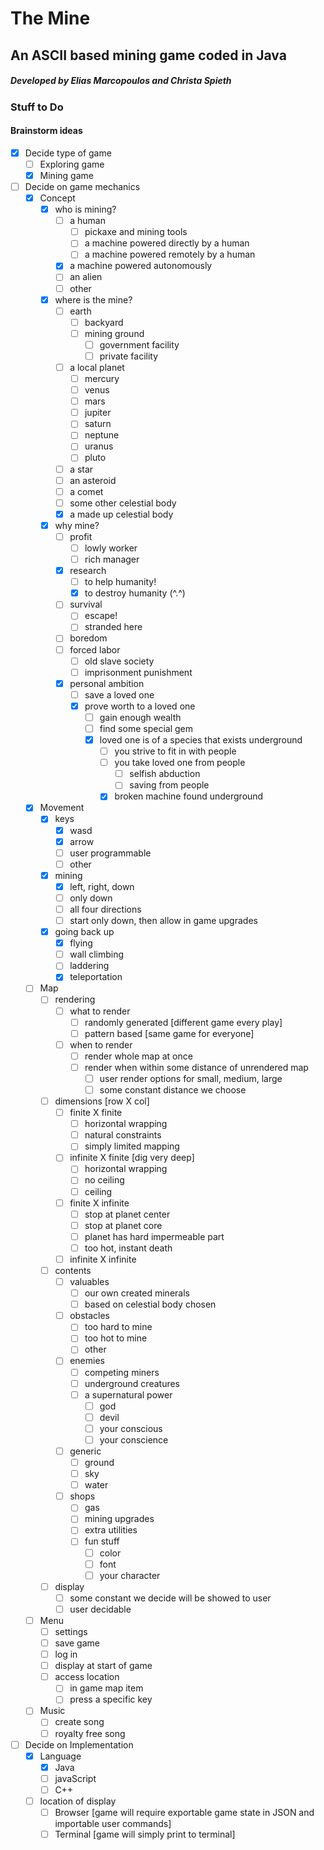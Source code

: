 # The Mine
## An ASCII based mining game coded in Java
##### Developed by Elias Marcopoulos and Christa Spieth

### Stuff to Do
#### Brainstorm ideas
- [x] Decide type of game
  - [ ] Exploring game
  - [x] Mining game
- [ ] Decide on game mechanics
  - [x] Concept
    - [x] who is mining?
      - [ ] a human
        - [ ] pickaxe and mining tools
        - [ ] a machine powered directly by a human
        - [ ] a machine powered remotely by a human
      - [x] a machine powered autonomously
      - [ ] an alien
      - [ ] other
    - [x] where is the mine?
      - [ ] earth
        - [ ] backyard
        - [ ] mining ground
          - [ ] government facility
          - [ ] private facility
      - [ ] a local planet
        - [ ] mercury
        - [ ] venus
        - [ ] mars
        - [ ] jupiter
        - [ ] saturn
        - [ ] neptune
        - [ ] uranus
        - [ ] pluto
      - [ ] a star
      - [ ] an asteroid
      - [ ] a comet
      - [ ] some other celestial body
      - [x] a made up celestial body
    - [x] why mine?
      - [ ] profit
        - [ ] lowly worker
        - [ ] rich manager
      - [x] research
        - [ ] to help humanity!
        - [x] to destroy humanity (^.^)
      - [ ] survival
        - [ ] escape!
        - [ ] stranded here
      - [ ] boredom
      - [ ] forced labor
        - [ ] old slave society
        - [ ] imprisonment punishment
      - [x] personal ambition
        - [ ] save a loved one
        - [x] prove worth to a loved one
          - [ ] gain enough wealth
          - [ ] find some special gem
          - [x] loved one is of a species that exists underground
            - [ ] you strive to fit in with people
            - [ ] you take loved one from people
              - [ ] selfish abduction
              - [ ] saving from people
            - [x] broken machine found underground
  - [x] Movement
    - [x] keys
      - [x] wasd
      - [x] arrow
      - [ ] user programmable
      - [ ] other
    - [x] mining
      - [x] left, right, down
      - [ ] only down
      - [ ] all four directions
      - [ ] start only down, then allow in game upgrades
    - [x] going back up
      - [x] flying
      - [ ] wall climbing
      - [ ] laddering
      - [x] teleportation
  - [ ] Map
    - [ ] rendering
      - [ ] what to render
        - [ ] randomly generated [different game every play]
        - [ ] pattern based [same game for everyone]
      - [ ] when to render
        - [ ] render whole map at once
        - [ ] render when within some distance of unrendered map
          - [ ] user render options for small, medium, large
          - [ ] some constant distance we choose
    - [ ] dimensions [row X col]
      - [ ] finite X finite
        - [ ] horizontal wrapping
        - [ ] natural constraints
        - [ ] simply limited mapping
      - [ ] infinite X finite [dig very deep]
        - [ ] horizontal wrapping
        - [ ] no ceiling
        - [ ] ceiling
      - [ ] finite X infinite 
        - [ ] stop at planet center
        - [ ] stop at planet core
        - [ ] planet has hard impermeable part
        - [ ] too hot, instant death
      - [ ] infinite X infinite
    - [ ] contents
      - [ ] valuables
        - [ ] our own created minerals
        - [ ] based on celestial body chosen
      - [ ] obstacles
        - [ ] too hard to mine
        - [ ] too hot to mine
        - [ ] other
      - [ ] enemies
        - [ ] competing miners
        - [ ] underground creatures
        - [ ] a supernatural power
          - [ ] god
          - [ ] devil
          - [ ] your conscious
          - [ ] your conscience
      - [ ] generic
        - [ ] ground
        - [ ] sky
        - [ ] water
      - [ ] shops
        - [ ] gas
        - [ ] mining upgrades
        - [ ] extra utilities
        - [ ] fun stuff
          - [ ] color
          - [ ] font
          - [ ] your character
    - [ ] display
      - [ ] some constant we decide will be showed to user
      - [ ] user decidable
  - [ ] Menu
    - [ ] settings
    - [ ] save game
    - [ ] log in
    - [ ] display at start of game
    - [ ] access location
      - [ ] in game map item
      - [ ] press a specific key
  - [ ] Music
    - [ ] create song
    - [ ] royalty free song
- [ ] Decide on Implementation
  - [x] Language
    - [x] Java
    - [ ] javaScript
    - [ ] C++
  - [ ] location of display
    - [ ] Browser [game will require exportable game state in JSON and importable user commands]
    - [ ] Terminal [game will simply print to terminal]